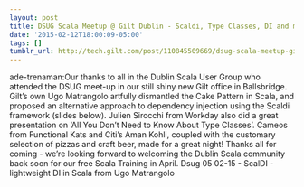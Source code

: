 ```yaml
---
layout: post
title: DSUG Scala Meetup @ Gilt Dublin - Scaldi, Type Classes, DI and more...
date: '2015-02-12T18:00:09-05:00'
tags: []
tumblr_url: http://tech.gilt.com/post/110845509669/dsug-scala-meetup-gilt-dublin-scaldi-type
---
```

ade-trenaman:Our thanks to all in the Dublin Scala User Group who attended the DSUG meet-up in our still shiny new Gilt office in Ballsbridge. Gilt’s own Ugo Matrangolo artfully dismantled the Cake Pattern in Scala, and proposed an alternative approach to dependency injection using the Scaldi framework (slides below). Julien Sirocchi from Workday also did a great presentation on ‘All You Don’t Need to Know About Type Classes’. Cameos from Functional Kats and Citi’s Aman Kohli, coupled with the customary selection of pizzas and craft beer, made for a great night! Thanks all for coming - we’re looking forward to welcoming the Dublin Scala community back soon for our free Scala Training in April.  Dsug 05 02-15 - ScalDI - lightweight DI in Scala  from Ugo Matrangolo
